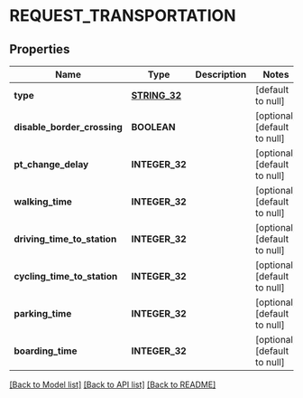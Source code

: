 # REQUEST_TRANSPORTATION

## Properties
Name | Type | Description | Notes
------------ | ------------- | ------------- | -------------
**type** | [**STRING_32**](STRING_32.md) |  | [default to null]
**disable_border_crossing** | **BOOLEAN** |  | [optional] [default to null]
**pt_change_delay** | **INTEGER_32** |  | [optional] [default to null]
**walking_time** | **INTEGER_32** |  | [optional] [default to null]
**driving_time_to_station** | **INTEGER_32** |  | [optional] [default to null]
**cycling_time_to_station** | **INTEGER_32** |  | [optional] [default to null]
**parking_time** | **INTEGER_32** |  | [optional] [default to null]
**boarding_time** | **INTEGER_32** |  | [optional] [default to null]

[[Back to Model list]](../README.md#documentation-for-models) [[Back to API list]](../README.md#documentation-for-api-endpoints) [[Back to README]](../README.md)


